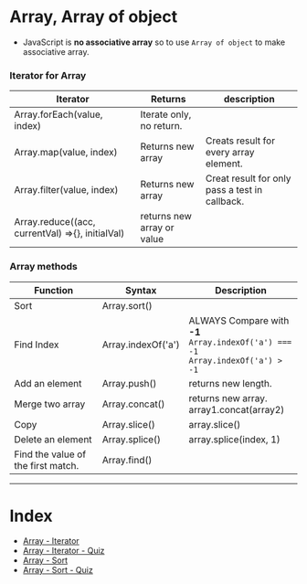 # Array, Array of object

- JavaScript is **no associative array** so to use  `Array of object` to make associative array.

### Iterator for Array 

| Iterator | Returns | description
|---|---|---|
| Array.forEach(value, index) | Iterate only, no return. ||
| Array.map(value, index) | Returns new array | Creats result for every array element.|
| Array.filter(value, index) | Returns new array | Creat result for only pass a test in callback.|
| Array.reduce((acc, currentVal) =>{}, initialVal) | returns new array or value  ||


### Array methods

| Function  | Syntax  | Description | 
|---|---|---|
| Sort          |  Array.sort() | | 
| Find Index    |  Array.indexOf('a') | ALWAYS Compare with **-1**<br />`Array.indexOf('a') === -1` <br>`Array.indexOf('a') > -1` |
| Add an element     |  Array.push() | returns new length. |
| Merge two array     |  Array.concat() | returns new array.<br> array1.concat(array2) |
| Copy      |  Array.slice() | array.slice()|
| Delete an element  | Array.splice()  | array.splice(index, 1) |
| Find the value of the first match.  | Array.find() | |


<hr />

# Index
- [Array - Iterator](/Array-Iterator/Array-Iterator.md)
- [Array - Iterator - Quiz](/Array-Iterator/Array-Iterator_Quiz.md)
- [Array - Sort]()
- [Array - Sort - Quiz]()



